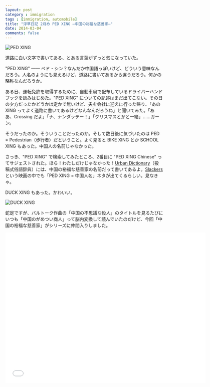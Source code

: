 ```yaml
---
layout: post
category : immigration
tags : [immigration, automobile]
title: "浮草日記 2月め PED XING ―中国の裕福な慈善家―"
date: 2014-03-04
comments: false
---
```


![PED XING](https://lh3.googleusercontent.com/-i8f3AJTffb8/UxpuM2Ma0DI/AAAAAAAB8Ew/4O1882TR7S4/w620-h465-no/14+-+1) 

道路に白い文字で書いてある、とある言葉がずっと気になっていた。 

"PED XING" ―― ペド・シン？なんだか中国語っぽいけど、どういう意味なんだろう。人名のようにも見えるけど、道路に書いてあるから違うだろう。何かの略称なんだろうか。 

ある日、運転免許を取得するために、自動車局で配布しているドライバーハンドブックを読みはじめた。"PED XING" についての記述はまだ出てこない。その日の夕方だったかどうかは定かで無いけど、夫を会社に迎えに行った帰り、「あの XING ってよく道路に書いてあるけどなんなんだろうね」と聞いてみた。「ああ、Crossing だよ」「ナ、ナンダッテー！」「クリスマスとかと一緒」……ガーン。

そうだったのか。そういうことだったのか。そして数日後に気づいたのは PED = Pedestrian（歩行者）だということ。よく見ると BIKE XING とか SCHOOL XING もあった。中国人の名前じゃなかった。 

さっき、"PED XING" で検索してみたところ、2番目に "PED XING Chinese" ってサジェストされた。ほら！わたしだけじゃなかった！[Urban Dictionary](http://www.urbandictionary.com/define.php?term=PED+XING&defid=4076438)（投稿式俗語辞典）には、中国の裕福な慈善家の名前だって書いてあるよ。[Slackers](http://www.imdb.com/title/tt0240900/) という映画の中でも「PED XING = 中国人名」ネタが出てくるらしい。見なきゃ。 

DUCK XING もあった。かわいい。 

![DUCK XING](https://lh5.googleusercontent.com/rlK9ULd5wW5fjERqiQcYMmgCzfCuT79JSMB-TPQmbNH8=w620-h465-no)

蛇足ですが、バルトーク作曲の「中国の不思議な役人」のタイトルを見るたびにいつも「中国のがめつい商人」って脳内変換して読んでいたのだけど、今回「中国の裕福な慈善家」がシリーズに仲間入りしました。 

<object width="620" height="465"><param name="movie" value="//www.youtube.com/v/GkbMiOtzrsY?hl=en_US&amp;version=3"></param><param name="allowFullScreen" value="true"></param><param name="allowscriptaccess" value="always"></param><embed src="//www.youtube.com/v/GkbMiOtzrsY?hl=en_US&amp;version=3" type="application/x-shockwave-flash" width="640" height="480" allowscriptaccess="always" allowfullscreen="true"></embed></object>